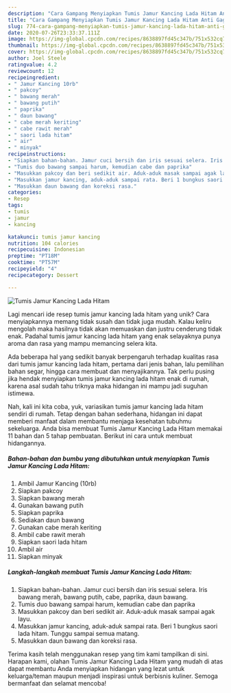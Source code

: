 ```yaml
---
description: "Cara Gampang Menyiapkan Tumis Jamur Kancing Lada Hitam Anti Gagal"
title: "Cara Gampang Menyiapkan Tumis Jamur Kancing Lada Hitam Anti Gagal"
slug: 774-cara-gampang-menyiapkan-tumis-jamur-kancing-lada-hitam-anti-gagal
date: 2020-07-26T23:33:37.111Z
image: https://img-global.cpcdn.com/recipes/8638897fd45c347b/751x532cq70/tumis-jamur-kancing-lada-hitam-foto-resep-utama.jpg
thumbnail: https://img-global.cpcdn.com/recipes/8638897fd45c347b/751x532cq70/tumis-jamur-kancing-lada-hitam-foto-resep-utama.jpg
cover: https://img-global.cpcdn.com/recipes/8638897fd45c347b/751x532cq70/tumis-jamur-kancing-lada-hitam-foto-resep-utama.jpg
author: Joel Steele
ratingvalue: 4.2
reviewcount: 12
recipeingredient:
- " Jamur Kancing 10rb"
- " pakcoy"
- " bawang merah"
- " bawang putih"
- " paprika"
- " daun bawang"
- " cabe merah keriting"
- " cabe rawit merah"
- " saori lada hitam"
- " air"
- " minyak"
recipeinstructions:
- "Siapkan bahan-bahan. Jamur cuci bersih dan iris sesuai selera. Iris bawang merah, bawang putih, cabe, paprika, daun bawang."
- "Tumis duo bawang sampai harum, kemudian cabe dan paprika"
- "Masukkan pakcoy dan beri sedikit air. Aduk-aduk masak sampai agak layu."
- "Masukkan jamur kancing, aduk-aduk sampai rata. Beri 1 bungkus saori lada hitam. Tunggu sampai semua matang."
- "Masukkan daun bawang dan koreksi rasa."
categories:
- Resep
tags:
- tumis
- jamur
- kancing

katakunci: tumis jamur kancing 
nutrition: 104 calories
recipecuisine: Indonesian
preptime: "PT18M"
cooktime: "PT57M"
recipeyield: "4"
recipecategory: Dessert

---
```



![Tumis Jamur Kancing Lada Hitam](https://img-global.cpcdn.com/recipes/8638897fd45c347b/751x532cq70/tumis-jamur-kancing-lada-hitam-foto-resep-utama.jpg)

Lagi mencari ide resep tumis jamur kancing lada hitam yang unik? Cara menyiapkannya memang tidak susah dan tidak juga mudah. Kalau keliru mengolah maka hasilnya tidak akan memuaskan dan justru cenderung tidak enak. Padahal tumis jamur kancing lada hitam yang enak selayaknya punya aroma dan rasa yang mampu memancing selera kita.

Ada beberapa hal yang sedikit banyak berpengaruh terhadap kualitas rasa dari tumis jamur kancing lada hitam, pertama dari jenis bahan, lalu pemilihan bahan segar, hingga cara membuat dan menyajikannya. Tak perlu pusing jika hendak menyiapkan tumis jamur kancing lada hitam enak di rumah, karena asal sudah tahu triknya maka hidangan ini mampu jadi suguhan istimewa.




Nah, kali ini kita coba, yuk, variasikan tumis jamur kancing lada hitam sendiri di rumah. Tetap dengan bahan sederhana, hidangan ini dapat memberi manfaat dalam membantu menjaga kesehatan tubuhmu sekeluarga. Anda bisa membuat Tumis Jamur Kancing Lada Hitam memakai 11 bahan dan 5 tahap pembuatan. Berikut ini cara untuk membuat hidangannya.

<!--inarticleads1-->

##### Bahan-bahan dan bumbu yang dibutuhkan untuk menyiapkan Tumis Jamur Kancing Lada Hitam:

1. Ambil  Jamur Kancing (10rb)
1. Siapkan  pakcoy
1. Siapkan  bawang merah
1. Gunakan  bawang putih
1. Siapkan  paprika
1. Sediakan  daun bawang
1. Gunakan  cabe merah keriting
1. Ambil  cabe rawit merah
1. Siapkan  saori lada hitam
1. Ambil  air
1. Siapkan  minyak




<!--inarticleads2-->

##### Langkah-langkah membuat Tumis Jamur Kancing Lada Hitam:

1. Siapkan bahan-bahan. Jamur cuci bersih dan iris sesuai selera. Iris bawang merah, bawang putih, cabe, paprika, daun bawang.
1. Tumis duo bawang sampai harum, kemudian cabe dan paprika
1. Masukkan pakcoy dan beri sedikit air. Aduk-aduk masak sampai agak layu.
1. Masukkan jamur kancing, aduk-aduk sampai rata. Beri 1 bungkus saori lada hitam. Tunggu sampai semua matang.
1. Masukkan daun bawang dan koreksi rasa.




Terima kasih telah menggunakan resep yang tim kami tampilkan di sini. Harapan kami, olahan Tumis Jamur Kancing Lada Hitam yang mudah di atas dapat membantu Anda menyiapkan hidangan yang lezat untuk keluarga/teman maupun menjadi inspirasi untuk berbisnis kuliner. Semoga bermanfaat dan selamat mencoba!
